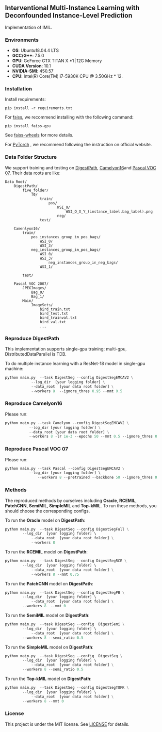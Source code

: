 ## Interventional Multi-Instance Learning with Deconfounded Instance-Level Prediction

Implementation of IMIL.

### Environments

- **OS**: Ubuntu18.04.4 LTS
- **GCC/G++**: 7.5.0
- **GPU**: GeForce GTX TITAN X *1 |12G Memory
- **CUDA Version**: 10.1
- **NVIDIA-SMI**: 450.57
- **CPU**: Intel(R) Core(TM) i7-5930K CPU @ 3.50GHz * 12.

### Installation

Install requirements:
```
pip install -r requirements.txt
```

For [faiss](https://github.com/facebookresearch/faiss), we recommend installing with the following command:

```
pip install faiss-gpu
```

See [faiss-wheels](https://github.com/kyamagu/faiss-wheels) for more details.

For [PyTorch](https://pytorch.org/) , we recommend following the instruction on official website.

### Data Folder Structure

We support training and testing on [DigestPath](https://digestpath2019.grand-challenge.org/), [Camelyon16](https://camelyon16.grand-challenge.org/)and [Pascal VOC 07](http://host.robots.ox.ac.uk/pascal/VOC/voc2007/). Their data roots are like:

```
Data Root/
	DigestPath/
		five_folder/
			f0/
				train/
					pos/
						WSI_0/
							WSI_O_X_Y_(instance_label,bag_label).png
				        neg/
				test/
            	
	Camenlyon16/
		train/
			pos_instances_group_in_pos_bags/
				WSI_0/
				WSI_3/
   		 	neg_instances_group_in_pos_bags/
				WSI_0/
				WSI_3/
            		neg_instances_group_in_neg_bags/
				WSI_1/
                
		test/
		
	Pascal VOC 2007/
		JPEGImages/
		    Bag_0/
		    Bag_1/
		Main/
			ImageSets/
				bird_train.txt
				bird_test.txt
				bird_trainval.txt
				bird_val.txt
				...
```

### Reproduce DigestPath

This implementation supports single-gpu training; multi-gpu, DistributedDataParallel is  TDB.

To do multiple instance learning with a ResNet-18 model  in single-gpu machine:
```python
python main.py  --task DigestSeg --config DigestSegEMCAV2 \
	        --log_dir  [your logging folder] \
	        --data_root  [your data root folder] \
	        --workers 8  --ignore_thres 0.95 --mmt 0.5 
```
### Reproduce Camelyon16

Please run:

```python
python main.py --task Camelyon --config DigestSegEMCAV2 \
	       --log_dir [your logging folder] \
	       --data_root [your data root folder] \
	       --workers 8 -lr 1e-3 --epochs 50 --mmt 0.5 --ignore_thres 0.95 
```

### Reproduce Pascal VOC 07

Please run:

```python
python main.py --task Pascal --config DigestSegEMCAV2 \
	       --log_dir [your logging folder] \ 
               --workers 8 --pretrained --backbone 50 --ignore_thres 0.95 --mmt 0.5
```




### Methods

The reproduced methods by ourselves including **Oracle**, **RCEMIL**, **PatchCNN**, **SemiMIL**, **SimpleMIL** and **Top-kMIL**. To run these methods, you should choose the corresponding configs.

To run the **Oracle** model on **DigestPath**:

```python
python main.py  --task DigestSeg --config DigestSegFull \
		--log_dir  [your logging folder] \  
	        --data_root  [your data root folder] \
	        --workers 8 
```

To  run the **RCEMIL** model on **DigestPath**:

```python
python main.py  --task DigestSeg --config DigestSegRCE \
		--log_dir  [your logging folder] \  
	        --data_root  [your data root folder] \
	        --workers 8 --mmt 0.75 
```

To  run the **PatchCNN** model on **DigestPath**:

```python
python main.py  --task DigestSeg --config DigestSegPB \
		--log_dir  [your logging folder] \  
	        --data_root  [your data root folder] \
		--workers 8  --mmt 0 
```

To  run the **SemiMIL** model on **DigestPath**:

```python
python main.py  --task DigestSeg --config  DigestSemi \
		--log_dir  [your logging folder] \  
	        --data_root  [your data root folder] \
		--workers 8 --semi_ratio 0.5
```

To  run the **SimpleMIL** model on **DigestPath**:

```python
python main.py  --task DigestSeg --config  DigestSeg \
		--log_dir  [your logging folder] \  
	        --data_root  [your data root folder] \
		--workers 8 --semi_ratio 0.5
```

To  run the **Top-kMIL** model on **DigestPath**:

```python
python main.py  --task DigestSeg --config DigestSegTOPK \
		--log_dir  [your logging folder] \  
	        --data_root  [your data root folder] \
		--workers 8 --mmt 0 
```




### License

This project is under the MIT license. See [LICENSE](LICENSE) for details.



